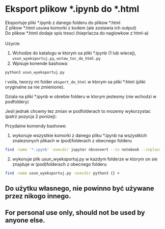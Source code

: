 # Eksport plikow *.ipynb do *.html

Eksportuje pliki *.ipynb z danego folderu do plikow *.html<br>
Z plikow *.html usuwa komorki z kodem (ale zostawia ich output)<br>
Do plikow *.html dodaje spis tresci (hieprlacza do naglowkow z html-a)<br>
<br>
Uzycie:
1. Wchodze do katalogu w ktorym sa pliki *.ipynb (1 lub wiecej), `usun_wyeksportuj.py`, `wstaw_toc_do_html.py`
2. Wpisuje konende bashowa:
```bash
python3 usun_wyeksportuj.py
```
i voila, tworzy mi folder `eksport_do_html` w ktorym sa pliki *.html (pliki oryginalne sa nie zmienione).

Dziala na pliki *.ipynb w obrebie folderu w ktorym jestesmy (nie wchodzi w podfoldery)

Jesli jednak chcemy tez zmian w podfolderach to mozemy wykorzystac (patrz pozycja 2 ponizej):

Przydatne komendy bashowe:
1. wykonuje wszystkie komorki z danego pliku *.ipynb na wszystkich znalezionych plikach w (pod)folderach z obecnego folderu
```bash
find -name '*.ipynb' -execdir jupyter nbconvert --to notebook --inplace --execute {} +
```
2. wykonuje plik usun_wyeksportuj.py w kazdym folderze w ktorym on sie znajduje w (pod)folderach z obecnego folderu
```bash
find -name usun_wyeksportuj.py -execdir python3 {} +
```
## Do użytku własnego, nie powinno być używane przez nikogo innego.

## For personal use only, should not be used by anyone else.

